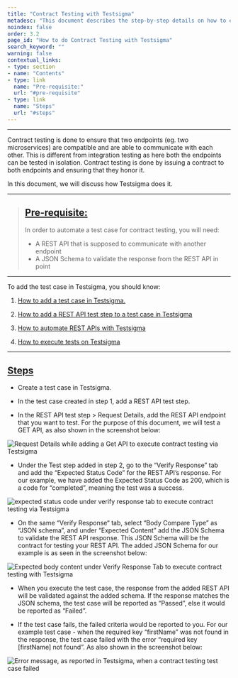 ```yaml
---
title: "Contract Testing with Testsigma"
metadesc: "This document describes the step-by-step details on how to execute contract testing with Testsigma, a no-code test automation tool."
noindex: false
order: 3.2
page_id: "How to do Contract Testing with Testsigma"
search_keyword: ""
warning: false
contextual_links:
- type: section
- name: "Contents"
- type: link
  name: "Pre-requisite:"
  url: "#pre-requisite"
- type: link
  name: "Steps"
  url: "#steps"
---
```


---

Contract testing is done to ensure that two endpoints (eg. two microservices) are compatible and are able to communicate with each other. This is different from integration testing as here both the endpoints can be tested in isolation. Contract testing is done by issuing a contract to both endpoints and ensuring that they honor it. 


In this document, we will discuss how Testsigma does it. 

---
> ## [Pre-requisite:](#pre-requisite)
> In order to automate a test case for contract testing, you will need:
> * A REST API that is supposed to communicate with another endpoint
> * A JSON Schema to validate the response from the REST API in point  

---

To add the test case in Testsigma, you should know:

1. [How to add a test case in Testsigma.](https://testsigma.com/docs/test-cases/manage/add-edit-delete/) 

2. [How to add a REST API test step to a test case in Testsigma](https://testsigma.com/docs/test-cases/step-types/rest-api/)

3. [How to automate REST APIs with Testsigma](https://testsigma.com/tutorials/getting-started/automate-rest-apis/)

4. [How to execute tests on Testsigma](https://testsigma.com/docs/runs/adhoc-runs/)


---

## [Steps](#steps)

* Create a test case in Testsigma.

*  In the test case created in step 1, add a REST API test step.

* In the REST API test step > Request Details, add the REST API endpoint that you want to test. For the purpose of this document, we will test a GET API, as also shown in the screenshot below:

![Request Details while adding a Get API to execute contract testing via Testsigma](https://docs.testsigma.com/images/tutorials/rest-api-testing/json-schema-validation/get-api-request-details-contract-testing-testsigma.png)

* Under the Test step added in step 2, go to the “Verify Response” tab and add the “Expected Status Code” for the REST API’s response. For our example, we have added the Expected Status Code as 200, which is a code for “completed”, meaning the test was a success.

![expected status code under verify response tab to execute contract testing via Testsigma](https://docs.testsigma.com/images/tutorials/rest-api-testing/json-schema-validation/expected-status-code-under-verify-response-contract-testing-testsigma.png)

* On the same “Verify Response“ tab, select “Body Compare Type” as “JSON schema”, and under “Expected Content” add the JSON Schema to validate the REST API response. This JSON Schema will be the contract for testing your REST API. The added JSON Schema for our example is as seen in the screenshot below:

![Expected body content under Verify Response Tab to execute contract testing with Testsigma](https://docs.testsigma.com/images/tutorials/rest-api-testing/json-schema-validation/expected-body-content-under-verify-response-contract-testing-testsigma.png)

* When you execute the test case, the response from the added REST API will be validated against the added schema. If the response matches the JSON schema, the test case will be reported as “Passed”, else it would be reported as “Failed”.

* If the test case fails, the failed criteria would be reported to you. For our example test case - when the required key “firstName” was not found in the response, the test case failed with the error “required key [firstName] not found”. As also shown in the screenshot below:

![Error message, as reported in Testsigma, when a contract testing test case failed](https://docs.testsigma.com/images/tutorials/rest-api-testing/json-schema-validation/error-message-when-a-contract-testing-test-case-failed.png)
